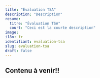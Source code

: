 ```yaml
---
title: "Évaluation TSA"
description: "Description"
resume: 
  titre: "Évaluation TSA"
  court: "Ceci est la courte description"
image:
i18n: fr
identifiant: evaluation-tsa
slug: evaluation-tsa
draft: false
---
```


## Contenu à venir!!